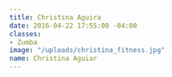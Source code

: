 ```yaml
---
title: Christina Aguira
date: 2016-04-22 17:55:00 -04:00
classes:
- Zumba
image: "/uploads/christina_fitness.jpg"
name: Christina Aguiar
---
```


